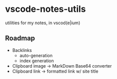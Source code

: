 # vscode-notes-utils

utilities for my notes, in vscod(e|ium)

## Roadmap

+ Backlinks
  + auto-generation
  + index generation
+ Clipboard image -> MarkDown Base64 converter
+ Clipboard link -> formatted link w/ site title
